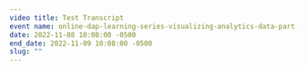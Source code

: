 ```yaml
---
video title: Test Transcript
event name: online-dap-learning-series-visualizing-analytics-data-part-2
date: 2022-11-08 10:08:00 -0500
end_date: 2022-11-09 10:08:00 -0500
slug: ""
---
```

